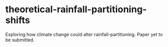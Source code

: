 # theoretical-rainfall-partitioning-shifts
Exploring how climate change could alter rainfall-partitioning. Paper yet to be submitted.
